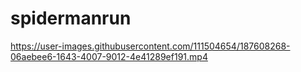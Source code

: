 # spidermanrun
https://user-images.githubusercontent.com/111504654/187608268-06aebee6-1643-4007-9012-4e41289ef191.mp4
